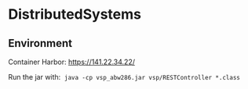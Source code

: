 # DistributedSystems

## Environment

Container Harbor: https://141.22.34.22/

Run the jar with:  `java -cp vsp_abw286.jar vsp/RESTController *.class`
